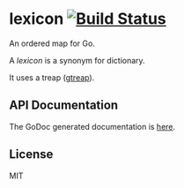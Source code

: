 # lexicon [![Build Status](https://drone.io/github.com/PreetamJinka/lexicon/status.png)](https://drone.io/github.com/PreetamJinka/lexicon/latest)
An ordered map for Go.

A *lexicon* is a synonym for dictionary.

It uses a treap ([gtreap](https://github.com/steveyen/gtreap)).

## API Documentation

The GoDoc generated documentation is [here](http://godoc.org/github.com/PreetamJinka/lexicon).

## License
MIT
